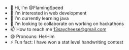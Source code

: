- 👋 Hi, I’m @FlamingSpeed
- 👀 I’m interested in web development
- 🌱 I’m currently learning java
- 💞️ I’m looking to collaborate on working on hackathons
- 📫 How to reach me 13saycheese@gmail.com
- 😄 Pronouns: He/Him
- ⚡ Fun fact: I have won a stat level handwriting contest

<!---
FlamingSpeed/FlamingSpeed is a ✨ special ✨ repository because its `README.md` (this file) appears on your GitHub profile.
You can click the Preview link to take a look at your changes.
--->
